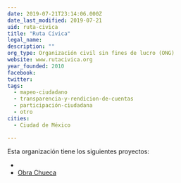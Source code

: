 ```yaml
---
date: 2019-07-21T23:14:06.000Z
date_last_modified: 2019-07-21
uid: ruta-civica
title: "Ruta Cívica"
legal_name: 
description: ""
org_type: Organización civil sin fines de lucro (ONG)
website: www.rutacivica.org
year_founded: 2010
facebook: 
twitter: 
tags:
  - mapeo-ciudadano
  - transparencia-y-rendicion-de-cuentas
  - participación-ciudadana
  - otro
cities: 
  - Ciudad de México

---
```


Esta organización tiene los siguientes proyectos:

- [](/i/obra-chueca.html)
- [Obra Chueca](/i/obra-chueca.html)

